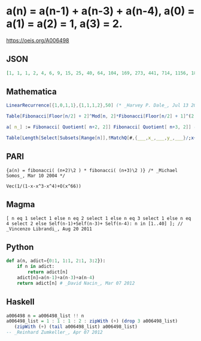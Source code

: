 # a\(n\) \= a\(n\-1\) \+ a\(n\-3\) \+ a\(n\-4\), a\(0\) \= a\(1\) \= a\(2\) \= 1, a\(3\) \= 2\.
https://oeis.org/A006498
## JSON
```JSON
[1, 1, 1, 2, 4, 6, 9, 15, 25, 40, 64, 104, 169, 273, 441, 714, 1156, 1870, 3025, 4895, 7921, 12816, 20736, 33552, 54289, 87841, 142129, 229970, 372100, 602070, 974169, 1576239, 2550409, 4126648, 6677056, 10803704, 17480761, 28284465, 45765225, 74049690, 119814916]
```
## Mathematica
```Mathematica
LinearRecurrence[{1,0,1,1},{1,1,1,2},50] (* _Harvey P. Dale_, Jul 13 2011 *)
```
```Mathematica
Table[Fibonacci[Floor[n/2] + 2]^Mod[n, 2]*Fibonacci[Floor[n/2] + 1]^(2 - Mod[n, 2]), {n, 0, 40}] (* _David Nacin_, Feb 29 2012 *)
```
```Mathematica
a[ n_] := Fibonacci[ Quotient[ n+2, 2]] Fibonacci[ Quotient[ n+3, 2]] (* _Michael Somos_, Jan 19 2014 *)
```
```Mathematica
Table[Length[Select[Subsets[Range[n]],!MatchQ[#,{___,x_,___,y_,___}/;x+2==y]&]],{n,10}] (* _Gus Wiseman_, Nov 27 2019 *)
```
## PARI
```PARI
{a(n) = fibonacci( (n+2)\2 ) * fibonacci( (n+3)\2 )} /* _Michael Somos_, Mar 10 2004 */
```
```PARI
Vec(1/(1-x-x^3-x^4)+O(x^66))
```
## Magma
```Magma
[ n eq 1 select 1 else n eq 2 select 1 else n eq 3 select 1 else n eq 4 select 2 else Self(n-1)+Self(n-3)+ Self(n-4): n in [1..40] ]; // _Vincenzo Librandi_, Aug 20 2011
```
## Python
```Python
def a(n, adict={0:1, 1:1, 2:1, 3:2}):
    if n in adict:
        return adict[n]
    adict[n]=a(n-1)+a(n-3)+a(n-4)
    return adict[n] # _David Nacin_, Mar 07 2012
```
## Haskell
```Haskell
a006498 n = a006498_list !! n
a006498_list = 1 : 1 : 1 : 2 : zipWith (+) (drop 3 a006498_list)
   (zipWith (+) (tail a006498_list) a006498_list)
-- _Reinhard Zumkeller_, Apr 07 2012
```
